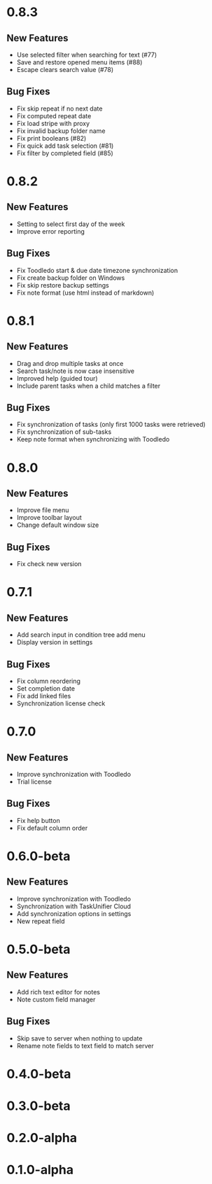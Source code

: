 # 0.8.3

## New Features

* Use selected filter when searching for text (#77)
* Save and restore opened menu items (#88)
* Escape clears search value (#78)

## Bug Fixes

* Fix skip repeat if no next date
* Fix computed repeat date
* Fix load stripe with proxy
* Fix invalid backup folder name
* Fix print booleans (#82)
* Fix quick add task selection (#81)
* Fix filter by completed field (#85)

# 0.8.2

## New Features

* Setting to select first day of the week
* Improve error reporting

## Bug Fixes

* Fix Toodledo start & due date timezone synchronization
* Fix create backup folder on Windows
* Fix skip restore backup settings
* Fix note format (use html instead of markdown)

# 0.8.1

## New Features

* Drag and drop multiple tasks at once
* Search task/note is now case insensitive
* Improved help (guided tour)
* Include parent tasks when a child matches a filter

## Bug Fixes

* Fix synchronization of tasks (only first 1000 tasks were retrieved)
* Fix synchronization of sub-tasks
* Keep note format when synchronizing with Toodledo

# 0.8.0

## New Features

* Improve file menu
* Improve toolbar layout
* Change default window size

## Bug Fixes

* Fix check new version

# 0.7.1

## New Features

* Add search input in condition tree add menu
* Display version in settings

## Bug Fixes

* Fix column reordering
* Set completion date
* Fix add linked files
* Synchronization license check

# 0.7.0

## New Features

* Improve synchronization with Toodledo
* Trial license

## Bug Fixes

* Fix help button
* Fix default column order

# 0.6.0-beta

## New Features

* Improve synchronization with Toodledo
* Synchronization with TaskUnifier Cloud
* Add synchronization options in settings
* New repeat field

# 0.5.0-beta

## New Features

* Add rich text editor for notes
* Note custom field manager

## Bug Fixes

* Skip save to server when nothing to update
* Rename note fields to text field to match server

# 0.4.0-beta

# 0.3.0-beta

# 0.2.0-alpha

# 0.1.0-alpha